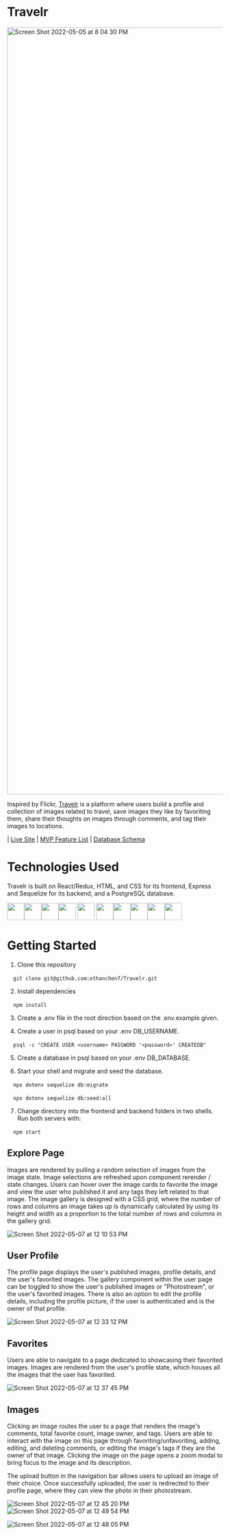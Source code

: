 # Travelr

<img width="1787" alt="Screen Shot 2022-05-05 at 8 04 30 PM" src="https://user-images.githubusercontent.com/60331384/167060136-f6db1830-6c4f-4492-bc64-40946085f0dd.png">

Inspired by Flickr, [Travelr](https://travelr-ec.herokuapp.com/) is a platform where users build a profile and collection of images related to travel, save images they like by favoriting them, share their thoughts on images through comments, and tag their images to locations.

| [Live Site](https://travelr-ec.herokuapp.com/) | [MVP Feature List](https://github.com/ethanchen7/Travelr/wiki/Travelr-Features-List) | [Database Schema](https://github.com/ethanchen7/Travelr/wiki/Database-Schema) 

# Technologies Used

Travelr is built on React/Redux, HTML, and CSS for its frontend, Express and Sequelize for its backend, and a PostgreSQL database.

<img src="https://cdn.jsdelivr.net/gh/devicons/devicon/icons/react/react-original.svg" height=40/><img src="https://cdn.jsdelivr.net/gh/devicons/devicon/icons/redux/redux-original.svg" height=40/><img  src="https://cdn.jsdelivr.net/gh/devicons/devicon/icons/javascript/javascript-original.svg"  height=40/><img src="https://cdn.jsdelivr.net/gh/devicons/devicon/icons/nodejs/nodejs-plain-wordmark.svg" height=40/>
            <img src="https://cdn.jsdelivr.net/gh/devicons/devicon/icons/express/express-original-wordmark.svg" height=40/>
          <img  src="https://cdn.jsdelivr.net/gh/devicons/devicon/icons/sequelize/sequelize-original.svg"  height=40/><img  src="https://cdn.jsdelivr.net/gh/devicons/devicon/icons/css3/css3-original.svg"  height=40/><img  src="https://cdn.jsdelivr.net/gh/devicons/devicon/icons/html5/html5-original.svg"  height=40/><img  src="https://cdn.jsdelivr.net/gh/devicons/devicon/icons/git/git-original.svg"  height=40/><img  src="https://cdn.jsdelivr.net/gh/devicons/devicon/icons/vscode/vscode-original.svg"  height=40/>


# Getting Started

1. Clone this repository <br />

&ensp;&ensp;`git clone git@github.com:ethanchen7/Travelr.git`

2. Install dependencies  <br />

&ensp;&ensp;`npm install`

3. Create a .env file in the root direction based on the .env.example given.  <br />

4. Create a user in psql based on your .env DB_USERNAME. <br />

&ensp;&ensp;`psql -c "CREATE USER <username> PASSWORD '<password>' CREATEDB"`

5. Create a database in psql based on your .env DB_DATABASE. <br />

6. Start your shell and migrate and seed the database.   <br />

&ensp;&ensp;`npx dotenv sequelize db:migrate`   <br />

&ensp;&ensp;`npx dotenv sequelize db:seed:all`

7. Change directory into the frontend and backend folders in two shells. Run both servers with: <br />

&ensp;&ensp;`npm start`

## Explore Page

Images are rendered by pulling a random selection of images from the image state. Image selections are refreshed upon component rerender / state changes. Users can hover over the image cards to favorite the image and view the user who published it and any tags they left related to that image. The image gallery is designed with a CSS grid, where the number of rows and columns an image takes up is dynamically calculated by using its height and width as a proportion to the total number of rows and columns in the gallery grid.

![Screen Shot 2022-05-07 at 12 10 53 PM](https://user-images.githubusercontent.com/60331384/167268565-c8191e91-d275-4892-b028-e9d06788b44f.png)

## User Profile

The profile page displays the user's published images, profile details, and the user's favorited images. The gallery component within the user page can be toggled to show the user's published images or "Photostream", or the user's favorited images. There is also an option to edit the profile details, including the profile picture, if the user is authenticated and is the owner of that profile. 

![Screen Shot 2022-05-07 at 12 33 12 PM](https://user-images.githubusercontent.com/60331384/167269186-58689b5e-a346-44aa-961c-1ce24098315e.png)

## Favorites

Users are able to navigate to a page dedicated to showcasing their favorited images. Images are rendered from the user's profile state, which houses all the images that the user has favorited.

![Screen Shot 2022-05-07 at 12 37 45 PM](https://user-images.githubusercontent.com/60331384/167269302-993a8f8a-4939-425c-81c0-21b385caea4e.png)

## Images

Clicking an image routes the user to a page that renders the image's comments, total favorite count, image owner, and tags. Users are able to interact with the image on this page through favoriting/unfavoriting, adding, editing, and deleting comments, or editing the image's tags if they are the owner of that image. Clicking the image on the page opens a zoom modal to bring focus to the image and its description.

The upload button in the navigation bar allows users to upload an image of their choice. Once successfully uploaded, the user is redirected to their profile page, where they can view the photo in their photostream.

![Screen Shot 2022-05-07 at 12 45 20 PM](https://user-images.githubusercontent.com/60331384/167269501-b87e0707-79a0-440d-82bb-027e6ebeb33f.png)![Screen Shot 2022-05-07 at 12 49 54 PM](https://user-images.githubusercontent.com/60331384/167269649-22575469-a91b-44c4-9776-b819e1e171ce.png)

![Screen Shot 2022-05-07 at 12 48 05 PM](https://user-images.githubusercontent.com/60331384/167269589-6ddb8444-9369-4a19-85cb-b7f01a7b29c8.png)

